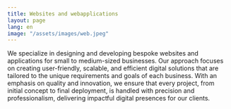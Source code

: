 ```yaml
---
title: Websites and webapplications
layout: page
lang: en
image: "/assets/images/web.jpeg"
---
```


We specialize in designing and developing bespoke websites and applications for small to medium-sized businesses. Our approach focuses on creating user-friendly, scalable, and efficient digital solutions that are tailored to the unique requirements and goals of each business. With an emphasis on quality and innovation, we ensure that every project, from initial concept to final deployment, is handled with precision and professionalism, delivering impactful digital presences for our clients.